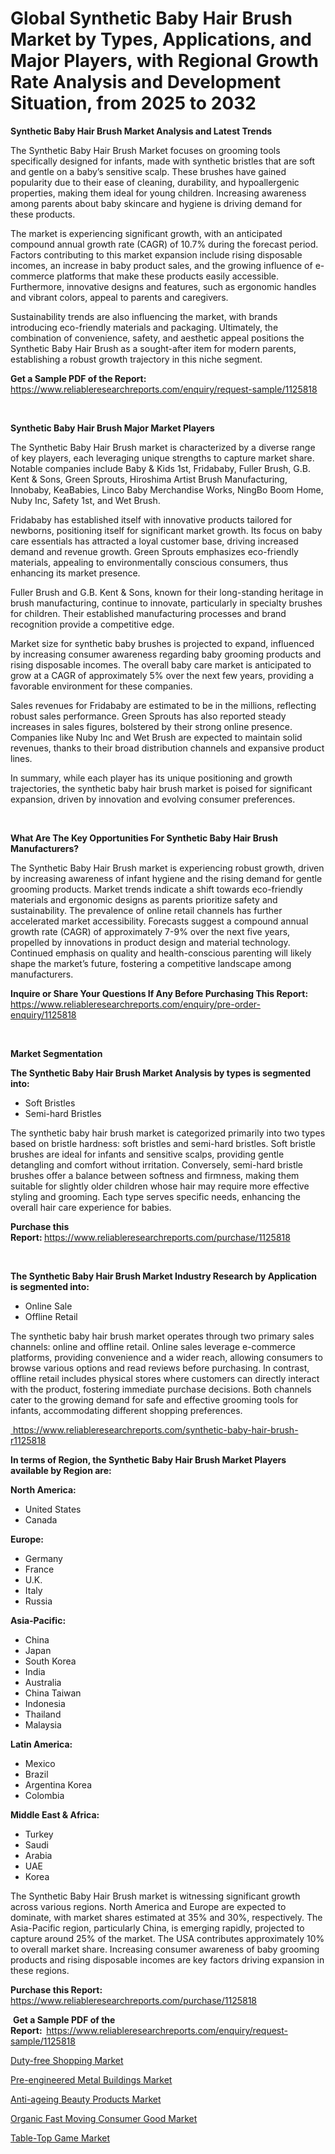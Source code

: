 <p><h1>Global Synthetic Baby Hair Brush Market by Types, Applications, and Major Players, with Regional Growth Rate Analysis and Development Situation, from 2025 to 2032</h1></p><p><strong>Synthetic Baby Hair Brush Market Analysis and Latest Trends</strong></p>
<p><p>The Synthetic Baby Hair Brush Market focuses on grooming tools specifically designed for infants, made with synthetic bristles that are soft and gentle on a baby’s sensitive scalp. These brushes have gained popularity due to their ease of cleaning, durability, and hypoallergenic properties, making them ideal for young children. Increasing awareness among parents about baby skincare and hygiene is driving demand for these products.</p><p>The market is experiencing significant growth, with an anticipated compound annual growth rate (CAGR) of 10.7% during the forecast period. Factors contributing to this market expansion include rising disposable incomes, an increase in baby product sales, and the growing influence of e-commerce platforms that make these products easily accessible. Furthermore, innovative designs and features, such as ergonomic handles and vibrant colors, appeal to parents and caregivers. </p><p>Sustainability trends are also influencing the market, with brands introducing eco-friendly materials and packaging. Ultimately, the combination of convenience, safety, and aesthetic appeal positions the Synthetic Baby Hair Brush as a sought-after item for modern parents, establishing a robust growth trajectory in this niche segment.</p></p>
<p><strong>Get a Sample PDF of the Report:&nbsp;</strong> <a href="https://www.reliableresearchreports.com/enquiry/request-sample/1125818?utm_campaign=28&utm_medium=2&utm_source=Github&utm_content=ia&utm_term=05042025&utm_id=synthetic-baby-hair-brush">https://www.reliableresearchreports.com/enquiry/request-sample/1125818</a></p>
<p>&nbsp;</p>
<p><strong>Synthetic Baby Hair Brush Major Market Players</strong></p>
<p><p>The Synthetic Baby Hair Brush market is characterized by a diverse range of key players, each leveraging unique strengths to capture market share. Notable companies include Baby & Kids 1st, Fridababy, Fuller Brush, G.B. Kent & Sons, Green Sprouts, Hiroshima Artist Brush Manufacturing, Innobaby, KeaBabies, Linco Baby Merchandise Works, NingBo Boom Home, Nuby Inc, Safety 1st, and Wet Brush.</p><p>Fridababy has established itself with innovative products tailored for newborns, positioning itself for significant market growth. Its focus on baby care essentials has attracted a loyal customer base, driving increased demand and revenue growth. Green Sprouts emphasizes eco-friendly materials, appealing to environmentally conscious consumers, thus enhancing its market presence.</p><p>Fuller Brush and G.B. Kent & Sons, known for their long-standing heritage in brush manufacturing, continue to innovate, particularly in specialty brushes for children. Their established manufacturing processes and brand recognition provide a competitive edge.</p><p>Market size for synthetic baby brushes is projected to expand, influenced by increasing consumer awareness regarding baby grooming products and rising disposable incomes. The overall baby care market is anticipated to grow at a CAGR of approximately 5% over the next few years, providing a favorable environment for these companies.</p><p>Sales revenues for Fridababy are estimated to be in the millions, reflecting robust sales performance. Green Sprouts has also reported steady increases in sales figures, bolstered by their strong online presence. Companies like Nuby Inc and Wet Brush are expected to maintain solid revenues, thanks to their broad distribution channels and expansive product lines. </p><p>In summary, while each player has its unique positioning and growth trajectories, the synthetic baby hair brush market is poised for significant expansion, driven by innovation and evolving consumer preferences.</p></p>
<p>&nbsp;</p>
<p><strong>What Are The Key Opportunities For Synthetic Baby Hair Brush Manufacturers?</strong></p>
<p><p>The Synthetic Baby Hair Brush market is experiencing robust growth, driven by increasing awareness of infant hygiene and the rising demand for gentle grooming products. Market trends indicate a shift towards eco-friendly materials and ergonomic designs as parents prioritize safety and sustainability. The prevalence of online retail channels has further accelerated market accessibility. Forecasts suggest a compound annual growth rate (CAGR) of approximately 7-9% over the next five years, propelled by innovations in product design and material technology. Continued emphasis on quality and health-conscious parenting will likely shape the market’s future, fostering a competitive landscape among manufacturers.</p></p>
<p><strong>Inquire or Share Your Questions If Any Before Purchasing This Report:</strong> <a href="https://www.reliableresearchreports.com/enquiry/pre-order-enquiry/1125818?utm_campaign=28&utm_medium=2&utm_source=Github&utm_content=ia&utm_term=05042025&utm_id=synthetic-baby-hair-brush">https://www.reliableresearchreports.com/enquiry/pre-order-enquiry/1125818</a></p>
<p>&nbsp;</p>
<p><strong>Market Segmentation</strong></p>
<p><strong>The Synthetic Baby Hair Brush Market Analysis by types is segmented into:</strong></p>
<p><ul><li>Soft Bristles</li><li>Semi-hard Bristles</li></ul></p>
<p><p>The synthetic baby hair brush market is categorized primarily into two types based on bristle hardness: soft bristles and semi-hard bristles. Soft bristle brushes are ideal for infants and sensitive scalps, providing gentle detangling and comfort without irritation. Conversely, semi-hard bristle brushes offer a balance between softness and firmness, making them suitable for slightly older children whose hair may require more effective styling and grooming. Each type serves specific needs, enhancing the overall hair care experience for babies.</p></p>
<p><strong>Purchase this Report:&nbsp;</strong><a href="https://www.reliableresearchreports.com/purchase/1125818?utm_campaign=28&utm_medium=2&utm_source=Github&utm_content=ia&utm_term=05042025&utm_id=synthetic-baby-hair-brush">https://www.reliableresearchreports.com/purchase/1125818</a></p>
<p>&nbsp;</p>
<p><strong>The Synthetic Baby Hair Brush Market Industry Research by Application is segmented into:</strong></p>
<p><ul><li>Online Sale</li><li>Offline Retail</li></ul></p>
<p><p>The synthetic baby hair brush market operates through two primary sales channels: online and offline retail. Online sales leverage e-commerce platforms, providing convenience and a wider reach, allowing consumers to browse various options and read reviews before purchasing. In contrast, offline retail includes physical stores where customers can directly interact with the product, fostering immediate purchase decisions. Both channels cater to the growing demand for safe and effective grooming tools for infants, accommodating different shopping preferences.</p></p>
<p><a href="https://www.reliableresearchreports.com/synthetic-baby-hair-brush-r1125818?utm_campaign=28&utm_medium=2&utm_source=Github&utm_content=ia&utm_term=05042025&utm_id=synthetic-baby-hair-brush">&nbsp;https://www.reliableresearchreports.com/synthetic-baby-hair-brush-r1125818</a></p>
<p><strong>In terms of Region, the Synthetic Baby Hair Brush Market Players available by Region are:</strong></p>
<p>
    <p> <strong> North America: </strong>
        <ul>
            <li>United States</li>
            <li>Canada</li>
        </ul>
        </p> 
    <p> <strong> Europe: </strong>
        <ul>
            <li>Germany</li>
            <li>France</li>
            <li>U.K.</li>
            <li>Italy</li>
            <li>Russia</li>
        </ul>
        </p> 
    <p> <strong> Asia-Pacific: </strong>
        <ul>
            <li>China</li>
            <li>Japan</li>
            <li>South Korea</li>
            <li>India</li>
            <li>Australia</li>
            <li>China Taiwan</li>
            <li>Indonesia</li>
            <li>Thailand</li>
            <li>Malaysia</li>
        </ul>
        </p> 
    <p> <strong> Latin America: </strong>
        <ul>
            <li>Mexico</li>
            <li>Brazil</li>
            <li>Argentina Korea</li>
            <li>Colombia</li>
        </ul>
        </p> 
    <p> <strong> Middle East & Africa: </strong>
        <ul>
            <li>Turkey</li>
            <li>Saudi</li>
            <li>Arabia</li>
            <li>UAE</li>
            <li>Korea</li>
        </ul>
    </p>
    </p>
<p><p>The Synthetic Baby Hair Brush market is witnessing significant growth across various regions. North America and Europe are expected to dominate, with market shares estimated at 35% and 30%, respectively. The Asia-Pacific region, particularly China, is emerging rapidly, projected to capture around 25% of the market. The USA contributes approximately 10% to overall market share. Increasing consumer awareness of baby grooming products and rising disposable incomes are key factors driving expansion in these regions.</p></p>
<p><strong>Purchase this Report: </strong><a href="https://www.reliableresearchreports.com/purchase/1125818?utm_campaign=28&utm_medium=2&utm_source=Github&utm_content=ia&utm_term=05042025&utm_id=synthetic-baby-hair-brush">https://www.reliableresearchreports.com/purchase/1125818</a></p>
<p>&nbsp;<strong>Get a Sample PDF of the Report:&nbsp;&nbsp;</strong><a href="https://www.reliableresearchreports.com/enquiry/request-sample/1125818?utm_campaign=28&utm_medium=2&utm_source=Github&utm_content=ia&utm_term=05042025&utm_id=synthetic-baby-hair-brush">https://www.reliableresearchreports.com/enquiry/request-sample/1125818</a></p>
<p><strong></strong></p>
<p><p><a href="https://github.com/duzcupetriv/Market-Research-Report-List-1/blob/main/duty-free-shopping-market.md?utm_campaign=28&utm_medium=2&utm_source=Github&utm_content=ia&utm_term=05042025&utm_id=synthetic-baby-hair-brush">Duty-free Shopping Market</a></p><p><a href="https://github.com/hervedeidadw/Market-Research-Report-List-1/blob/main/pre-engineered-metal-buildings-market.md?utm_campaign=28&utm_medium=2&utm_source=Github&utm_content=ia&utm_term=05042025&utm_id=synthetic-baby-hair-brush">Pre-engineered Metal Buildings Market</a></p><p><a href="https://github.com/okornevonywx/Market-Research-Report-List-1/blob/main/anti-ageing-beauty-products-market.md?utm_campaign=28&utm_medium=2&utm_source=Github&utm_content=ia&utm_term=05042025&utm_id=synthetic-baby-hair-brush">Anti-ageing Beauty Products Market</a></p><p><a href="https://github.com/nwogudimouix/Market-Research-Report-List-1/blob/main/organic-fast-moving-consumer-good-market.md?utm_campaign=28&utm_medium=2&utm_source=Github&utm_content=ia&utm_term=05042025&utm_id=synthetic-baby-hair-brush">Organic Fast Moving Consumer Good Market</a></p><p><a href="https://github.com/abexjeliti/Market-Research-Report-List-1/blob/main/table-top-game-market.md?utm_campaign=28&utm_medium=2&utm_source=Github&utm_content=ia&utm_term=05042025&utm_id=synthetic-baby-hair-brush">Table-Top Game Market</a></p></p>
